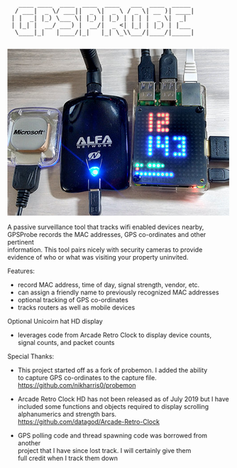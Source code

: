 <PRE>
   ____ ____  ____  ____  ____   ___  ____  _____                 
  / ___|  _ \/ ___||  _ \|  _ \ / _ \| __ )| ____|                          
 | |  _| |_) \___ \| |_) | |_) | | | |  _ \|  _|                            
 | |_| |  __/ ___) |  __/|  _ <| |_| | |_) | |___                           
  \____|_|   |____/|_|   |_| \_\\___/|____/|_____|                          
 </PRE>                                                                            



![Raspberry Pi Buildout](https://github.com/datagod/gpsprobe/blob/master/GPSProbe%20Pi3.jpg)


  A passive surveillance tool that tracks wifi enabled devices nearby,      
  GPSProbe records the MAC addresses, GPS co-ordinates and other pertinent  
  information.  This tool pairs nicely with security cameras to provide     
  evidence of who or what was visiting your property uninvited.             
                                                                            
  Features:                                                                 
  - record MAC address, time of day, signal strength, vendor, etc.           
  - can assign a friendly name to previously recognized MAC addresses        
  - optional tracking of GPS co-ordinates                                   
  - tracks routers as well as mobile devices                                
                                                                            
  Optional Unicoirn hat HD display                                          
  - leverages code from Arcade Retro Clock to display device counts,        
    signal counts, and packet counts                                        
                                                                            
                                                                            
  Special Thanks:                                                           
  - This project started off as a fork of probemon.  I added the ability    
    to capture GPS co-ordinates to the capture file.                        
    https://github.com/nikharris0/probemon                                  
                                                                            
  - Arcade Retro Clock HD has not been released as of July 2019 but I have  
    included some functions and objects required to display scrolling       
    alphanumerics and strength bars.                                        
    https://github.com/datagod/Arcade-Retro-Clock                                                                      
                                                                            
  - GPS polling code and thread spawning code was borrowed from another     
    project that I have since lost track.  I will certainly give them       
    full credit when I track them down                                     

